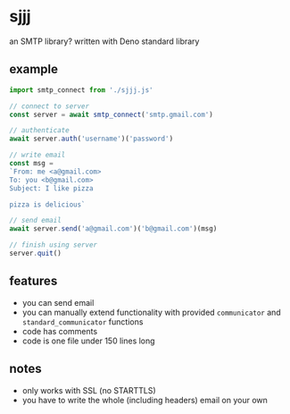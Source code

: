sjjj
=====
an SMTP library? written with Deno standard library


example
--------
```javascript
import smtp_connect from './sjjj.js'

// connect to server
const server = await smtp_connect('smtp.gmail.com')

// authenticate
await server.auth('username')('password')

// write email
const msg =
`From: me <a@gmail.com>
To: you <b@gmail.com>
Subject: I like pizza

pizza is delicious`

// send email
await server.send('a@gmail.com')('b@gmail.com')(msg)

// finish using server
server.quit()
```


features
---------
- you can send email
- you can manually extend functionality with provided `communicator` and `standard_communicator` functions
- code has comments
- code is one file under 150 lines long


notes
------
- only works with SSL (no STARTTLS)
- you have to write the whole (including headers) email on your own